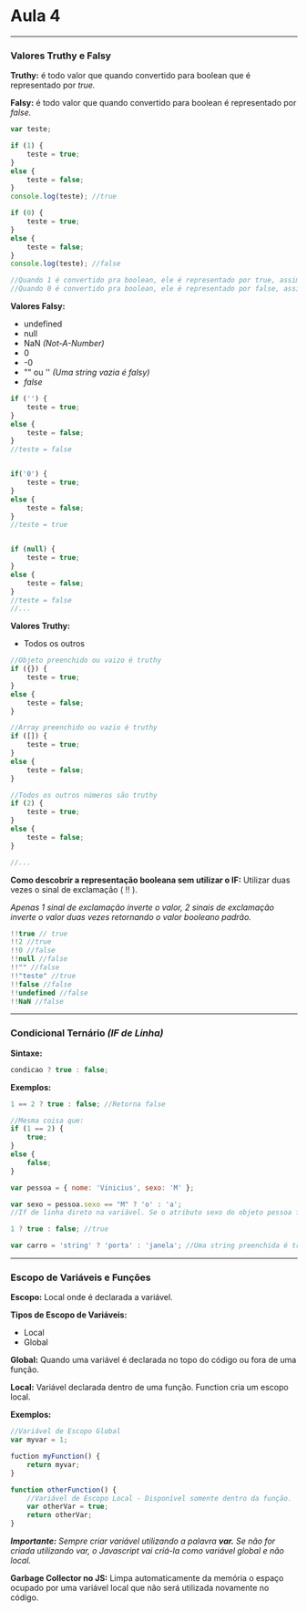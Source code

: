 # Aula 4

---
### Valores Truthy e Falsy
**Truthy:** é todo valor que quando convertido para boolean que é representado por *true.*

**Falsy:** é todo valor que quando convertido para boolean é representado por *false.*

```javascript
var teste;

if (1) {
    teste = true;
}
else {
    teste = false;
}
console.log(teste); //true

if (0) {
    teste = true;
}
else {
    teste = false;
}
console.log(teste); //false

//Quando 1 é convertido pra boolean, ele é representado por true, assim a variavel teste recebe true
//Quando 0 é convertido pra boolean, ele é representado por false, assim a variavel teste recebe false
```

**Valores Falsy:**
- undefined
- null
- NaN *(Not-A-Number)*
- 0
- -0
- "" ou '' *(Uma string vazia é falsy)*
- *false*
```javascript
if ('') {
    teste = true;
}
else {
    teste = false;
}
//teste = false


if('0') {
    teste = true;
}
else {
    teste = false;
}
//teste = true


if (null) {
    teste = true;
}
else {
    teste = false;
}
//teste = false
//...
```

**Valores Truthy:**
- Todos os outros
```javascript
//Objeto preenchido ou vaizo é truthy
if ({}) {
    teste = true;
}
else {
    teste = false;
}

//Array preenchido ou vazio é truthy
if ([]) {
    teste = true;
}
else {
    teste = false;
}

//Todos os outros números são truthy
if (2) {
    teste = true;
}
else {
    teste = false;
}

//...
```


**Como descobrir a representação booleana sem utilizar o IF:** Utilizar duas vezes o sinal de exclamação ( !! ).

*Apenas 1 sinal de exclamação inverte o valor, 2 sinais de exclamação inverte o valor duas vezes retornando o valor  booleano padrão.*

```javascript
!!true // true
!!2 //true
!!0 //false
!!null //false
!!"" //false
!!"teste" //true
!!false //false
!!undefined //false
!!NaN //false
```

---
### Condicional Ternário *(IF de Linha)*
**Sintaxe:**
```javascript
condicao ? true : false;
```

**Exemplos:**
```javascript
1 == 2 ? true : false; //Retorna false

//Mesma coisa que:
if (1 == 2) {
    true;
}
else {
    false;
}
```

```javascript
var pessoa = { nome: 'Vinicius', sexo: 'M' };

var sexo = pessoa.sexo == "M" ? 'o' : 'a';
//If de linha direto na variável. Se o atributo sexo do objeto pessoa for igual a "M", a variável sexo vai receber 'o', caso contrário vai receber 'a'.
```

```javascript
1 ? true : false; //true

var carro = 'string' ? 'porta' : 'janela'; //Uma string preenchida é truthy
```

---
### Escopo de Variáveis e Funções
**Escopo:** Local onde é declarada a variável.

**Tipos de Escopo de Variáveis:**
- Local
- Global

**Global:** Quando uma variável é declarada no topo do código ou fora de uma função.

**Local:** Variável declarada dentro de uma função. Function cria um escopo local.

**Exemplos:**
```javascript
//Variável de Escopo Global
var myvar = 1;

fuction myFunction() {
    return myvar;
}
```

```javascript
function otherFunction() {
    //Variável de Escopo Local - Disponível somente dentro da função.
    var otherVar = true;
    return otherVar;
}
```

***Importante:** Sempre criar variável utilizando a palavra **var.** Se não for criada utilizando var, o Javascript vai criá-la como variável global e não local.*


**Garbage Collector no JS:** Limpa  automaticamente da memória o espaço ocupado por uma variável local que não será utilizada novamente no código.